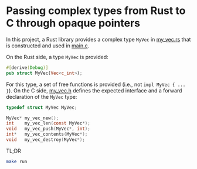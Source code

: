 # Passing complex types from Rust to C through opaque pointers

In this project, a Rust library provides a complex type `MyVec` in [my_vec.rs](src/my_vec.rs)
that is constructed and used in [main.c](src/main.c).

On the Rust side, a type `MyVec` is provided:

```rust
#[derive(Debug)]
pub struct MyVec(Vec<c_int>);
```

For this type, a set of free functions is provided (i.e., not `impl MyVec { ... }`). On the C side,
[my_vec.h](src/my_vec.h) defines the expected interface and a forward declaration of the `MyVec` type:

```c
typedef struct MyVec MyVec;

MyVec* my_vec_new();
int    my_vec_len(const MyVec*);
void   my_vec_push(MyVec*, int);
int*   my_vec_contents(MyVec*);
void   my_vec_destroy(MyVec*);
```

TL;DR

```bash
make run
```

